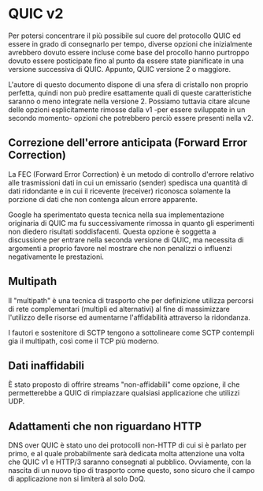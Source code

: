 # QUIC v2

Per potersi concentrare il più possibile sul cuore del protocollo QUIC ed
essere in grado di consegnarlo per tempo, diverse opzioni che inizialmente
avrebbero dovuto essere incluse come base del procollo hanno purtroppo
dovuto essere posticipate fino al punto da essere state pianificate in una
versione successiva di QUIC. Appunto, QUIC versione 2 o maggiore.

L'autore di questo documento dispone di una sfera di cristallo non proprio
perfetta, quindi non può predire esattamente quali di queste caratteristiche
saranno o meno integrate nella versione 2. Possiamo tuttavia citare alcune
delle opzioni esplicitamente rimosse dalla v1 -per essere sviluppate in un
secondo momento- opzioni che potrebbero perciò essere presenti nella v2.

## Correzione dell'errore anticipata (Forward Error Correction)

La FEC (Forward Error Correction) è un metodo di controllo d'errore relativo
alle trasmissioni dati in cui un emissario (sender) spedisca una quantità di
dati ridondante e in cui il ricevente (receiver) riconosca solamente la
porzione di dati che non contenga alcun errore apparente.

Google ha sperimentato questa tecnica nella sua implementazione originaria di
QUIC ma fu successivamente rimossa in quanto gli esperimenti non diedero
risultati soddisfacenti. Questa opzione è soggetta a discussione per entrare
nella seconda versione di QUIC, ma necessita di argomenti a proprio favore
nel mostrare che non penalizzi o influenzi negativamente le prestazioni.

## Multipath

Il "multipath" è una tecnica di trasporto che per definizione utilizza percorsi
di rete complementari (multipli ed alternativi) al fine di massimizzare
l'utilizzo delle risorse ed aumentarne l'affidabilità attraverso la ridondanza.

I fautori e sostenitore di SCTP tengono a sottolineare come SCTP contempli gia
il multipath, così come il TCP più moderno.

## Dati inaffidabili

È stato proposto di offrire streams "non-affidabili" come opzione, il che
permetterebbe a QUIC di rimpiazzare qualsiasi applicazione che utilizzi UDP.

## Adattamenti che non riguardano HTTP

DNS over QUIC è stato uno dei protocolli non-HTTP di cui si è parlato per
primo, e al quale probabilmente sarà dedicata molta attenzione una volta che
QUIC v1 e HTTP/3 saranno consegnati al pubblico. Ovviamente, con la nascita di
un nuovo tipo di trasporto come questo, sono sicuro che il campo di applicazione
non si limiterà al solo DoQ.
